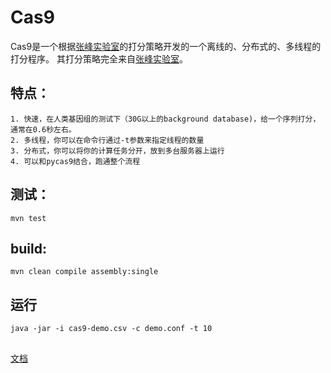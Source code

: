# Cas9

Cas9是一个根据[张峰实验室](http://crispr.mit.edu/about)的打分策略开发的一个离线的、分布式的、多线程的打分程序。
其打分策略完全来自[张峰实验室](http://crispr.mit.edu/about)。

## 特点：

    1. 快速，在人类基因组的测试下（30G以上的background database)，给一个序列打分，通常在0.6秒左右。
    2. 多线程，你可以在命令行通过-t参数来指定线程的数量
    3. 分布式，你可以将你的计算任务分开，放到多台服务器上运行
    4. 可以和pycas9结合，跑通整个流程

## 测试：
```shell
mvn test
```

## build:

```shell
mvn clean compile assembly:single
```

##  运行
```shell
java -jar -i cas9-demo.csv -c demo.conf -t 10
```
## 

[文档](tps://github.com/cangtu/cas9/wiki)

